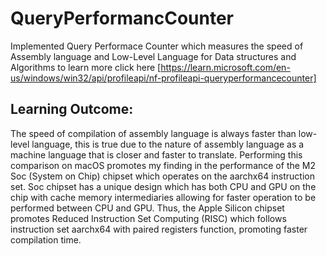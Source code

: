 # QueryPerformancCounter
Implemented Query Performace Counter which measures the speed of Assembly language and Low-Level Language for Data structures and Algorithms
to learn more click here [https://learn.microsoft.com/en-us/windows/win32/api/profileapi/nf-profileapi-queryperformancecounter]

## Learning Outcome:
The speed of compilation of assembly language is always faster than low-level language, this is true due to the nature of assembly language as a machine language that is closer and faster to translate. Performing this comparison on macOS promotes my finding in the performance of the M2 Soc (System on Chip) chipset which operates on the aarchx64 instruction set. Soc chipset has a unique design which has both CPU and GPU on the chip with cache memory intermediaries allowing for faster operation to be performed between CPU and GPU. Thus, the Apple Silicon chipset promotes Reduced Instruction Set Computing (RISC) which follows instruction set aarchx64 with paired registers function, promoting faster compilation time.

